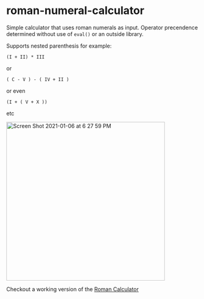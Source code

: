 # roman-numeral-calculator
Simple calculator that uses roman numerals as input. Operator precendence determined without use of `eval()` or an outside library.

Supports nested parenthesis for example:

```(I + II) * III```

or

```( C - V ) - ( IV + II )```

or even

```(I + ( V + X ))```

etc

<img width="416" alt="Screen Shot 2021-01-06 at 6 27 59 PM" src="https://user-images.githubusercontent.com/658255/103843623-04503000-504d-11eb-816e-8342b5a3ed72.png">

Checkout a working version of the [Roman Calculator](http://courageous-mountain.surge.sh)
